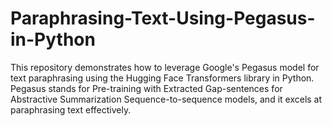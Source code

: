 # Paraphrasing-Text-Using-Pegasus-in-Python

This repository demonstrates how to leverage Google's Pegasus model for text paraphrasing using the Hugging Face Transformers library in Python. Pegasus stands for Pre-training with Extracted Gap-sentences for Abstractive Summarization Sequence-to-sequence models, and it excels at paraphrasing text effectively.
